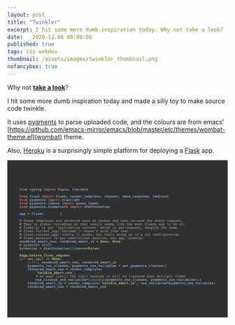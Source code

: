 ```yaml
---
layout: post
title: "Twinkler"
excerpt: I hit some more dumb inspiration today. Why not take a look?
date:	2020-12-06 00:00:00
published: true
tags: css webdev
thumbnail: /assets/images/twinkler_thumbnail.png
nofancybox: true
---
```


Why not [**take a look**](http://twinkler.herokuapp.com)?

I hit some more dumb inspiration today and made a silly toy to make source code twinkle.

It uses [pygments](https://pygments.org/) to parse uploaded code, and the colours are from emacs' [https://github.com/emacs-mirror/emacs/blob/master/etc/themes/wombat-theme.el](wombat) theme.

Also, [Heroku](https://heroku.com) is a surprisingly simple platform for deploying a [Flask](https://flask.palletsprojects.com) app.

<p><a href="http://twinkler.herokuapp.com">

<picture>
  <source type="image/webp" srcset="/assets/images/twinkler_thumbnail.webp">
  <source type="image/png" srcset="/assets/images/twinkler_thumbnail.png">
  <img src="/assets/images/twinkler_thumbnail.png" class='no-fancybox' alt="Thumbnail of the Twinkler toy, showing colourful code."/>
</picture>
</a></p>
